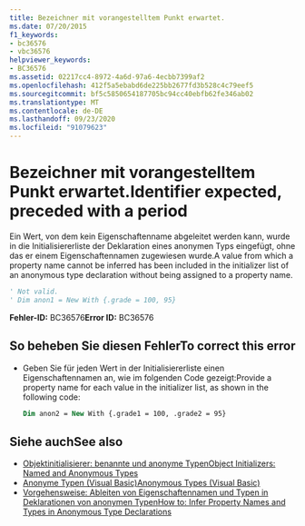 ```yaml
---
title: Bezeichner mit vorangestelltem Punkt erwartet.
ms.date: 07/20/2015
f1_keywords:
- bc36576
- vbc36576
helpviewer_keywords:
- BC36576
ms.assetid: 02217cc4-8972-4a6d-97a6-4ecbb7399af2
ms.openlocfilehash: 412f5a5ebabd6de225bb2677fd3b528c4c79eef5
ms.sourcegitcommit: bf5c5850654187705bc94cc40ebfb62fe346ab02
ms.translationtype: MT
ms.contentlocale: de-DE
ms.lasthandoff: 09/23/2020
ms.locfileid: "91079623"
---
```

# <a name="identifier-expected-preceded-with-a-period"></a><span data-ttu-id="7f6a4-102">Bezeichner mit vorangestelltem Punkt erwartet.</span><span class="sxs-lookup"><span data-stu-id="7f6a4-102">Identifier expected, preceded with a period</span></span>

<span data-ttu-id="7f6a4-103">Ein Wert, von dem kein Eigenschaftenname abgeleitet werden kann, wurde in die Initialisiererliste der Deklaration eines anonymen Typs eingefügt, ohne das er einem Eigenschaftennamen zugewiesen wurde.</span><span class="sxs-lookup"><span data-stu-id="7f6a4-103">A value from which a property name cannot be inferred has been included in the initializer list of an anonymous type declaration without being assigned to a property name.</span></span>  
  
```vb  
' Not valid.  
' Dim anon1 = New With {.grade = 100, 95}  
```  
  
 <span data-ttu-id="7f6a4-104">**Fehler-ID:** BC36576</span><span class="sxs-lookup"><span data-stu-id="7f6a4-104">**Error ID:** BC36576</span></span>  
  
## <a name="to-correct-this-error"></a><span data-ttu-id="7f6a4-105">So beheben Sie diesen Fehler</span><span class="sxs-lookup"><span data-stu-id="7f6a4-105">To correct this error</span></span>  
  
- <span data-ttu-id="7f6a4-106">Geben Sie für jeden Wert in der Initialisiererliste einen Eigenschaftennamen an, wie im folgenden Code gezeigt:</span><span class="sxs-lookup"><span data-stu-id="7f6a4-106">Provide a property name for each value in the initializer list, as shown in the following code:</span></span>  
  
    ```vb  
    Dim anon2 = New With {.grade1 = 100, .grade2 = 95}  
    ```  
  
## <a name="see-also"></a><span data-ttu-id="7f6a4-107">Siehe auch</span><span class="sxs-lookup"><span data-stu-id="7f6a4-107">See also</span></span>

- [<span data-ttu-id="7f6a4-108">Objektinitialisierer: benannte und anonyme Typen</span><span class="sxs-lookup"><span data-stu-id="7f6a4-108">Object Initializers: Named and Anonymous Types</span></span>](../programming-guide/language-features/objects-and-classes/object-initializers-named-and-anonymous-types.md)
- [<span data-ttu-id="7f6a4-109">Anonyme Typen (Visual Basic)</span><span class="sxs-lookup"><span data-stu-id="7f6a4-109">Anonymous Types (Visual Basic)</span></span>](../programming-guide/language-features/objects-and-classes/anonymous-types.md)
- [<span data-ttu-id="7f6a4-110">Vorgehensweise: Ableiten von Eigenschaftennamen und Typen in Deklarationen von anonymen Typen</span><span class="sxs-lookup"><span data-stu-id="7f6a4-110">How to: Infer Property Names and Types in Anonymous Type Declarations</span></span>](../programming-guide/language-features/objects-and-classes/how-to-infer-property-names-and-types-in-anonymous-type-declarations.md)
